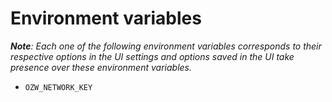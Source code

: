 # Environment variables

_**Note**: Each one of the following environment variables corresponds to their respective options in the UI settings and options saved in the UI take presence over these environment variables._

- `OZW_NETWORK_KEY`
